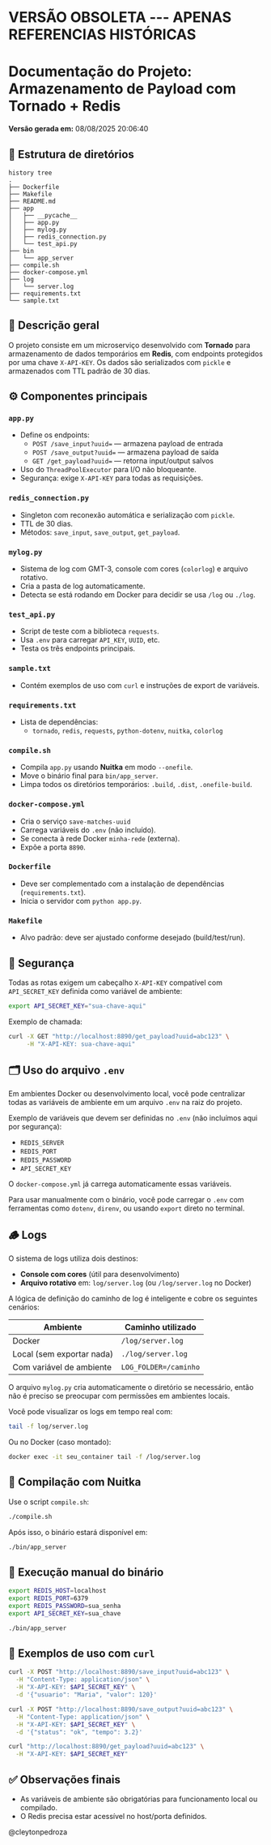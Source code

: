 
# VERSÃO OBSOLETA --- APENAS REFERENCIAS HISTÓRICAS

# Documentação do Projeto: Armazenamento de Payload com Tornado + Redis

**Versão gerada em:** 08/08/2025 20:06:40

## 📁 Estrutura de diretórios

```
history tree
.
├── Dockerfile
├── Makefile
├── README.md
├── app
│   ├── __pycache__
│   ├── app.py
│   ├── mylog.py
│   ├── redis_connection.py
│   └── test_api.py
├── bin
│   └── app_server
├── compile.sh
├── docker-compose.yml
├── log
│   └── server.log
├── requirements.txt
└── sample.txt
```

## 🧠 Descrição geral

O projeto consiste em um microserviço desenvolvido com **Tornado** para armazenamento de dados temporários em **Redis**, com endpoints protegidos por uma chave `X-API-KEY`. Os dados são serializados com `pickle` e armazenados com TTL padrão de 30 dias.

## ⚙️ Componentes principais

### `app.py`
- Define os endpoints:
    - `POST /save_input?uuid=` — armazena payload de entrada
    - `POST /save_output?uuid=` — armazena payload de saída
    - `GET /get_payload?uuid=` — retorna input/output salvos
- Uso do `ThreadPoolExecutor` para I/O não bloqueante.
- Segurança: exige `X-API-KEY` para todas as requisições.

### `redis_connection.py`
- Singleton com reconexão automática e serialização com `pickle`.
- TTL de 30 dias.
- Métodos: `save_input`, `save_output`, `get_payload`.

### `mylog.py`
- Sistema de log com GMT-3, console com cores (`colorlog`) e arquivo rotativo.
- Cria a pasta de log automaticamente.
- Detecta se está rodando em Docker para decidir se usa `/log` ou `./log`.

### `test_api.py`
- Script de teste com a biblioteca `requests`.
- Usa `.env` para carregar `API_KEY`, `UUID`, etc.
- Testa os três endpoints principais.

### `sample.txt`
- Contém exemplos de uso com `curl` e instruções de export de variáveis.

### `requirements.txt`
- Lista de dependências:
    - `tornado`, `redis`, `requests`, `python-dotenv`, `nuitka`, `colorlog`

### `compile.sh`
- Compila `app.py` usando **Nuitka** em modo `--onefile`.
- Move o binário final para `bin/app_server`.
- Limpa todos os diretórios temporários: `.build`, `.dist`, `.onefile-build`.

### `docker-compose.yml`
- Cria o serviço `save-matches-uuid`
- Carrega variáveis do `.env` (não incluído).
- Se conecta à rede Docker `minha-rede` (externa).
- Expõe a porta `8890`.

### `Dockerfile`
- Deve ser complementado com a instalação de dependências (`requirements.txt`).
- Inicia o servidor com `python app.py`.

### `Makefile`
- Alvo padrão: deve ser ajustado conforme desejado (build/test/run).

## 🔐 Segurança

Todas as rotas exigem um cabeçalho `X-API-KEY` compatível com `API_SECRET_KEY` definida como variável de ambiente:

```bash
export API_SECRET_KEY="sua-chave-aqui"
```

Exemplo de chamada:
```bash
curl -X GET "http://localhost:8890/get_payload?uuid=abc123" \
     -H "X-API-KEY: sua-chave-aqui"
```

## 🗂️ Uso do arquivo `.env`

Em ambientes Docker ou desenvolvimento local, você pode centralizar todas as variáveis de ambiente em um arquivo `.env` na raiz do projeto.

Exemplo de variáveis que devem ser definidas no `.env` (não incluímos aqui por segurança):
- `REDIS_SERVER`
- `REDIS_PORT`
- `REDIS_PASSWORD`
- `API_SECRET_KEY`

O `docker-compose.yml` já carrega automaticamente essas variáveis.

Para usar manualmente com o binário, você pode carregar o `.env` com ferramentas como `dotenv`, `direnv`, ou usando `export` direto no terminal.

## 🪵 Logs

O sistema de logs utiliza dois destinos:

- **Console com cores** (útil para desenvolvimento)
- **Arquivo rotativo** em: `log/server.log` (ou `/log/server.log` no Docker)

A lógica de definição do caminho de log é inteligente e cobre os seguintes cenários:

| Ambiente        | Caminho utilizado       |
|-----------------|--------------------------|
| Docker          | `/log/server.log`        |
| Local (sem exportar nada) | `./log/server.log`        |
| Com variável de ambiente | `LOG_FOLDER=/caminho`      |

O arquivo `mylog.py` cria automaticamente o diretório se necessário, então não é preciso se preocupar com permissões em ambientes locais.

Você pode visualizar os logs em tempo real com:

```bash
tail -f log/server.log
```

Ou no Docker (caso montado):

```bash
docker exec -it seu_container tail -f /log/server.log
```

## 🚀 Compilação com Nuitka

Use o script `compile.sh`:

```bash
./compile.sh
```

Após isso, o binário estará disponível em:

```bash
./bin/app_server
```

## 🧪 Execução manual do binário

```bash
export REDIS_HOST=localhost
export REDIS_PORT=6379
export REDIS_PASSWORD=sua_senha
export API_SECRET_KEY=sua_chave

./bin/app_server
```

## 🧪 Exemplos de uso com `curl`

```bash
curl -X POST "http://localhost:8890/save_input?uuid=abc123" \
  -H "Content-Type: application/json" \
  -H "X-API-KEY: $API_SECRET_KEY" \
  -d '{"usuario": "Maria", "valor": 120}'

curl -X POST "http://localhost:8890/save_output?uuid=abc123" \
  -H "Content-Type: application/json" \
  -H "X-API-KEY: $API_SECRET_KEY" \
  -d '{"status": "ok", "tempo": 3.2}'

curl "http://localhost:8890/get_payload?uuid=abc123" \
  -H "X-API-KEY: $API_SECRET_KEY"
```

## ✅ Observações finais

- As variáveis de ambiente são obrigatórias para funcionamento local ou compilado.
- O Redis precisa estar acessível no host/porta definidos.

@cleytonpedroza
